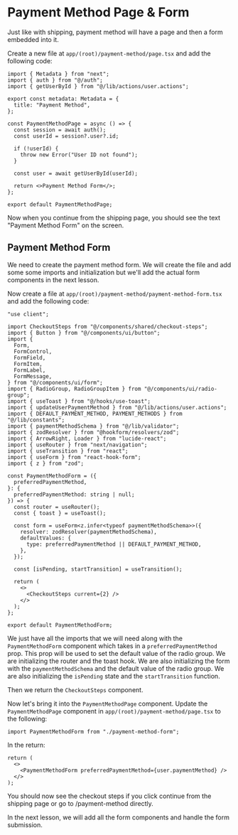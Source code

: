 # Payment Method Page & Form

Just like with shipping, payment method will have a page and then a form embedded into it.

Create a new file at `app/(root)/payment-method/page.tsx` and add the following code:

```tsx
import { Metadata } from "next";
import { auth } from "@/auth";
import { getUserById } from "@/lib/actions/user.actions";

export const metadata: Metadata = {
  title: "Payment Method",
};

const PaymentMethodPage = async () => {
  const session = await auth();
  const userId = session?.user?.id;

  if (!userId) {
    throw new Error("User ID not found");
  }

  const user = await getUserById(userId);

  return <>Payment Method Form</>;
};

export default PaymentMethodPage;
```

Now when you continue from the shipping page, you should see the text "Payment Method Form" on the screen.

## Payment Method Form

We need to create the payment method form. We will create the file and add some some imports and initialization but we'll add the actual form components in the next lesson.

Now create a file at `app/(root)/payment-method/payment-method-form.tsx` and add the following code:

```tsx
"use client";

import CheckoutSteps from "@/components/shared/checkout-steps";
import { Button } from "@/components/ui/button";
import {
  Form,
  FormControl,
  FormField,
  FormItem,
  FormLabel,
  FormMessage,
} from "@/components/ui/form";
import { RadioGroup, RadioGroupItem } from "@/components/ui/radio-group";
import { useToast } from "@/hooks/use-toast";
import { updateUserPaymentMethod } from "@/lib/actions/user.actions";
import { DEFAULT_PAYMENT_METHOD, PAYMENT_METHODS } from "@/lib/constants";
import { paymentMethodSchema } from "@/lib/validator";
import { zodResolver } from "@hookform/resolvers/zod";
import { ArrowRight, Loader } from "lucide-react";
import { useRouter } from "next/navigation";
import { useTransition } from "react";
import { useForm } from "react-hook-form";
import { z } from "zod";

const PaymentMethodForm = ({
  preferredPaymentMethod,
}: {
  preferredPaymentMethod: string | null;
}) => {
  const router = useRouter();
  const { toast } = useToast();

  const form = useForm<z.infer<typeof paymentMethodSchema>>({
    resolver: zodResolver(paymentMethodSchema),
    defaultValues: {
      type: preferredPaymentMethod || DEFAULT_PAYMENT_METHOD,
    },
  });

  const [isPending, startTransition] = useTransition();

  return (
    <>
      <CheckoutSteps current={2} />
    </>
  );
};

export default PaymentMethodForm;
```

We just have all the imports that we will need along with the `PaymentMethodForm` component which takes in a `preferredPaymentMethod` prop. This prop will be used to set the default value of the radio group. We are initializing the router and the toast hook. We are also initializing the form with the `paymentMethodSchema` and the default value of the radio group. We are also initializing the `isPending` state and the `startTransition` function.

Then we return the `CheckoutSteps` component.

Now let's bring it into the `PaymentMethodPage` component. Update the `PaymentMethodPage` component in `app/(root)/payment-method/page.tsx` to the following:

```tsx
import PaymentMethodForm from "./payment-method-form";
```

In the return:

```tsx
return (
  <>
    <PaymentMethodForm preferredPaymentMethod={user.paymentMethod} />
  </>
);
```

You should now see the checkout steps if you click continue from the shipping page or go to /payment-method directly.

In the next lesson, we will add all the form components and handle the form submission.
